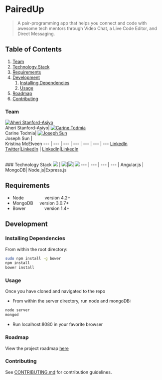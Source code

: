 # PairedUp
> A pair-programming app that helps you connect and code with awesome tech mentors through Video Chat, a Live Code Editor, and Direct Messaging.

## Table of Contents

1. [Team](#team)
1. [Technology Stack](#technology-stack)
1. [Requirements](#requirements)
1. [Development](#development)
    1. [Installing Dependencies](#installing-dependencies)
    1. [Usage](#usage)
1. [Roadmap](#roadmap)
1. [Contributing](#contributing)


### Team
[![Aheri Stanford-Asiyo](https://avatars0.githubusercontent.com/u/10456737?v=3&s=70)](https://github.com/DhiMalo) <br>Aheri Stanford-Asiyo| [![Carine Todmia](https://avatars0.githubusercontent.com/u/9440923?v=3&s=70)](https://github.com/ctodmia) <br>Carine Todmia| [![Joseph Sun](https://avatars3.githubusercontent.com/u/11227083?v=3&s=70)](https://github.com/JosephSun)<br>Joseph Sun |<br> Kristina McElveen
--- | --- | --- | --- | --- | --- | ---
[LinkedIn](https://www.linkedin.com/in/aheri)<br>[Twitter](https://twitter.com/aherisan)|[LinkedIn](https://www.linkedin.com/in/carinetodmia) | [LinkedIn](https://www.linkedin.com/in/josephsun4)|[LinkedIn](https://www.linkedin.com/in/kristina-mcelveen-98b219108)

<br>
### Technology Stack
<img src="http://i.imgur.com/dktBkgD.png"> |  <img src="http://i.imgur.com/P5hKmWx.png">|<img src="http://i.imgur.com/hi6gCzf.png">|<img src="http://i.imgur.com/jK9PTgu.png">
--- | --- | --- | --- |
Angular.js | MongoDB| Node.js|Express.js


## Requirements

- Node    &ensp;&ensp;&ensp;&ensp;&ensp;&ensp;&ensp;&ensp;&ensp;version 4.2+
- MongoDB&ensp;&ensp;&ensp;version 3.0.7+
- Bower   &ensp;&ensp;&ensp;&ensp;&ensp;&ensp;&ensp;&ensp;version 1.4+

## Development

### Installing Dependencies

From within the root directory:

```sh
sudo npm install -g bower
npm install
bower install
```

### Usage

Once you have cloned and navigated to the repo
- From within the server directory, run node and mongoDB:

```sh
node server
mongod
```

-  Run localhost:8080 in your favorite browser
 
### Roadmap

View the project roadmap [here](LINK_TO_PROJECT_ISSUES)

### Contributing

See [CONTRIBUTING.md](CONTRIBUTING.md) for contribution guidelines.
